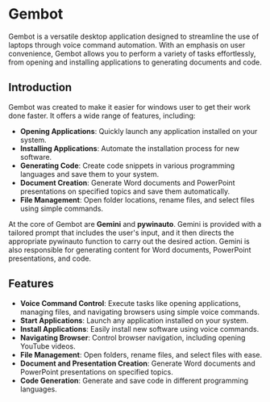 # Gembot

Gembot is a versatile desktop application designed to streamline the use of laptops through voice command automation. With an emphasis on user convenience, Gembot allows you to perform a variety of tasks effortlessly, from opening and installing applications to generating documents and code.

## Introduction

Gembot was created to make it easier for windows user to get their work done faster. It offers a wide range of features, including:

- **Opening Applications**: Quickly launch any application installed on your system.
- **Installing Applications**: Automate the installation process for new software.
- **Generating Code**: Create code snippets in various programming languages and save them to your system.
- **Document Creation**: Generate Word documents and PowerPoint presentations on specified topics and save them automatically.
- **File Management**: Open folder locations, rename files, and select files using simple commands.

At the core of Gembot are **Gemini** and **pywinauto**. Gemini is provided with a tailored prompt that includes the user's input, and it then directs the appropriate pywinauto function to carry out the desired action. Gemini is also responsible for generating content for Word documents, PowerPoint presentations, and code.

## Features

- **Voice Command Control**: Execute tasks like opening applications, managing files, and navigating browsers using simple voice commands.
- **Start Applications**: Launch any application installed on your system.
- **Install Applications**: Easily install new software using voice commands.
- **Navigating Browser**: Control browser navigation, including opening YouTube videos.
- **File Management**: Open folders, rename files, and select files with ease.
- **Document and Presentation Creation**: Generate Word documents and PowerPoint presentations on specified topics.
- **Code Generation**: Generate and save code in different programming languages.
